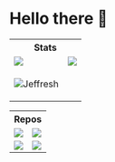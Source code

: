 # Hello there 👋

<!--
**Jeffresh/Jeffresh** is a ✨ _special_ ✨ repository because its `README.md` (this file) appears on your GitHub profile.

Here are some ideas to get you started:

- 🔭 I’m currently working on ...
- 🌱 I’m currently learning ...
- 👯 I’m looking to collaborate on ...
- 🤔 I’m looking for help with ...
- 💬 Ask me about ...
- 📫 How to reach me: ...
- 😄 Pronouns: ...
- ⚡ Fun fact: ...
-->

 <table style="width:100%">
  <tr>
    <th colspan="2">Stats</th>
  </tr>
  <tr>
    <td>
      <a href='https://github.com/Jeffresh?tab=repositories'>
      <img align="center" src="https://github-readme-stats-six-lyart-84.vercel.app/api?username=Jeffresh&show_icons=true&count_private=true&theme=tokyonight&layout=compact" />
    </a>
    </td>
         <td>
      <a href='https://github.com/Jeffresh?tab=repositories'>
      <img align="center" src="https://github-readme-stats-six-lyart-84.vercel.app/api/top-langs/?username=Jeffresh&show_icons=true&theme=tokyonight&hide=typescript,HTML&layout=compact" />
      </a>
    </td>
  </tr>
  <tr>
    <td>
      <p><img align="center" src="https://github-readme-streak-stats.herokuapp.com/?user=Jeffresh&count_private=true&theme=tokyonight" alt="Jeffresh" /></p>
    </td>
  </tr>
</table> 

<table style="width:100%">
 <tr>
    <th colspan="2">Repos</th>
 </tr>
  <tr>
     <td>
       <a href="https://github.com/Jeffresh/cellular-automata-simulator-1D">
       <img align="center" src="https://github-readme-stats-six-lyart-84.vercel.app/api/pin/?username=Jeffresh&repo=cellular-automata-simulator-1D&theme=tokyonight" />
       </a>  
     </td>
   <td>
     <a href="https://github.com/Jeffresh/tumor-growth-simulation">
     <img align="center" src="https://github-readme-stats-six-lyart-84.vercel.app/api/pin/?username=Jeffresh&repo=tumor-growth-simulation&theme=tokyonight" />
     </a>
   </td>
  </tr>
  <tr>
    <td>
     <a href="https://github.com/Jeffresh/mandelbrot-set">
     <img align="center" src="https://github-readme-stats-six-lyart-84.vercel.app/api/pin/?username=Jeffresh&repo=parallel-mandelbrot-set&theme=tokyonight" />
     </a> 
   </td>
    <td>
     <a href="https://github.com/Jeffresh/Belousov-Zhabotinsky-reaction">
     <img align="center" src="https://github-readme-stats-six-lyart-84.vercel.app/api/pin/?username=Jeffresh&repo=Belousov-Zhabotinsky-reaction&theme=tokyonight" />
     </a> 
   </td>
  </tr>
</table>
